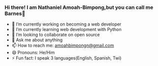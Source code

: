 ### Hi there! I am Nathaniel Amoah-Bimpong,but you can call me Barnes👋

- 🔭 I’m currently working on becoming a web developer
- 🌱 I’m currently learning web development with Python
- 👯 I’m looking to collaborate on open source
- 💬 Ask me about anything 
- 📫 How to reach me: amoahbimpongn@gmail.com
- 😄 Pronouns: He/Him
- ⚡ Fun fact: I speak 3 languages(English, Spanish, Twi)

